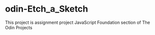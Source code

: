 # odin-Etch_a_Sketch
This project is assignment project JavaScript Foundation section of The Odin Projects 
